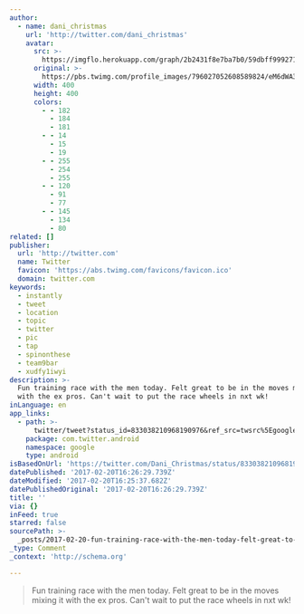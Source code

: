 ```yaml
---
author:
  - name: dani_christmas
    url: 'http://twitter.com/dani_christmas'
    avatar:
      src: >-
        https://imgflo.herokuapp.com/graph/2b2431f8e7ba7b0/59dbff99927189bb75519eab029d74fd/noop.jpg?input=https%3A%2F%2Fpbs.twimg.com%2Fprofile_images%2F796027052608589824%2FeM6dWA37_400x400.jpg
      original: >-
        https://pbs.twimg.com/profile_images/796027052608589824/eM6dWA37_400x400.jpg
      width: 400
      height: 400
      colors:
        - - 182
          - 184
          - 181
        - - 14
          - 15
          - 19
        - - 255
          - 254
          - 255
        - - 120
          - 91
          - 77
        - - 145
          - 134
          - 80
related: []
publisher:
  url: 'http://twitter.com'
  name: Twitter
  favicon: 'https://abs.twimg.com/favicons/favicon.ico'
  domain: twitter.com
keywords:
  - instantly
  - tweet
  - location
  - topic
  - twitter
  - pic
  - tap
  - spinonthese
  - team9bar
  - xudfy1iwyi
description: >-
  Fun training race with the men today. Felt great to be in the moves mixing it
  with the ex pros. Can't wait to put the race wheels in nxt wk!
inLanguage: en
app_links:
  - path: >-
      twitter/tweet?status_id=833038210968190976&ref_src=twsrc%5Egoogle%7Ctwcamp%5Eandroidseo%7Ctwgr%5Estatus%7Ctwterm%5E833038210968190976
    package: com.twitter.android
    namespace: google
    type: android
isBasedOnUrl: 'https://twitter.com/Dani_Christmas/status/833038210968190976'
datePublished: '2017-02-20T16:26:29.739Z'
dateModified: '2017-02-20T16:25:37.682Z'
datePublishedOriginal: '2017-02-20T16:26:29.739Z'
title: ''
via: {}
inFeed: true
starred: false
sourcePath: >-
  _posts/2017-02-20-fun-training-race-with-the-men-today-felt-great-to-be-in-th.md
_type: Comment
_context: 'http://schema.org'

---
```

> Fun training race with the men today. Felt great to be in the moves mixing it with the ex pros. Can't wait to put the race wheels in nxt wk!